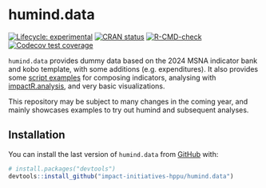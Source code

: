 
<!-- README.md is generated from README.Rmd. Please edit that file -->

# humind.data

<!-- badges: start -->

[![Lifecycle:
experimental](https://img.shields.io/badge/lifecycle-experimental-orange.svg)](https://lifecycle.r-lib.org/articles/stages.html#experimental)
[![CRAN
status](https://www.r-pkg.org/badges/version/humind.data)](https://CRAN.R-project.org/package=humind.data)
[![R-CMD-check](https://github.com/impact-initiatives-hppu/humind.data/actions/workflows/R-CMD-check.yaml/badge.svg)](https://github.com/impact-initiatives-hppu/humind.data/actions/workflows/R-CMD-check.yaml)
[![Codecov test
coverage](https://codecov.io/gh/impact-initiatives-hppu/humind.data/branch/main/graph/badge.svg)](https://app.codecov.io/gh/impact-initiatives-hppu/humind.data?branch=main)
<!-- badges: end -->

`humind.data` provides dummy data based on the 2024 MSNA indicator bank
and kobo template, with some additions (e.g. expenditures). It also
provides some [script
examples](https://github.com/impact-initiatives-hppu/humind.data/tree/main/scripts-example)
for composing indicators, analysing with
[impactR.analysis](https://impact-initiatives-hppu.github.io/impactR.analysis/),
and very basic visualizations.

This repository may be subject to many changes in the coming year, and
mainly showcases examples to try out humind and subsequent analyses.

## Installation

You can install the last version of `humind.data` from
[GitHub](https://github.com/) with:

``` r
# install.packages("devtools")
devtools::install_github("impact-initiatives-hppu/humind.data")
```
